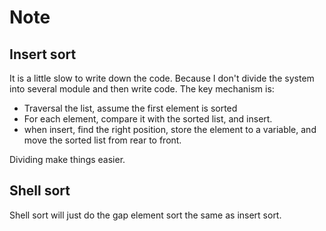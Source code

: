 # Note
## Insert sort
It is a little slow to write down the code.
Because I don't divide the system into several module and then write code.
The key mechanism is:
- Traversal the list, assume the first element is sorted
- For each element, compare it with the sorted list, and insert.
- when insert, find the right position, store the element to a variable, and move the sorted list from rear to front.

Dividing make things easier.

## Shell sort
Shell sort will just do the gap element sort the same as insert sort.